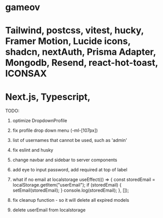 # gameov

# Tailwind, postcss, vitest, hucky, Framer Motion, Lucide icons, shadcn, nextAuth, Prisma Adapter, Mongodb, Resend, react-hot-toast, ICONSAX 

# Next.js, Typescript,

TODO:

1. optimize DropdownProfile
2. fix profile drop down menu (-ml-[107px])
3. list of usernames that cannot be used, such as 'admin'
4. fix eslint and husky
5. change navbar and sidebar to server components
6. add eye to input password, add required at top of label

7. what if no email at localstorage useEffect(() => {
   const storedEmail = localStorage.getItem("userEmail");
   if (storedEmail) {
   setEmail(storedEmail);
   }
   console.log(storedEmail);
   }, []);

8. fix cleanup function - so it will delete all expired models
9. delete userEmail from localstorage
